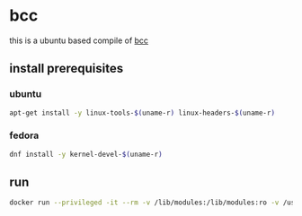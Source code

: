 # bcc
this is a ubuntu based compile of [bcc](https://github.com/iovisor/bcc)
## install prerequisites
### ubuntu
```bash
apt-get install -y linux-tools-$(uname-r) linux-headers-$(uname-r)
```
### fedora
```bash
dnf install -y kernel-devel-$(uname-r)
```
## run
```bash
docker run --privileged -it --rm -v /lib/modules:/lib/modules:ro -v /usr/src:/usr/src:ro -v /etc/localtime:/etc/localtime:ro -v /sys/kernel:/sys/kernel:ro perftool/bcc:latest bash
```

